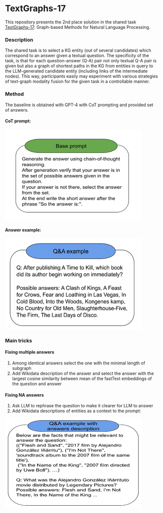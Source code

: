 # TextGraphs-17

This repository presents the 2nd place solution in the shared task [TextGraphs-17](https://sites.google.com/view/textgraphs2024/home/shared-task): Graph-based Methods for Natural Language Processing.

 ### Description
The shared task is to select a KG entity (out of several candidates) which correspond to an answer given a textual question. The specificity of the task, is that for each question-answer (Q-A) pair not only textual Q-A pair is given but also a graph of shortest paths in the KG from entities in query to the LLM-generated candidate entity (including links of the intermediate nodes). This way, participants easily may experiment with various strategies of text-graph modality fusion for the given task in a controllable manner. 

### Method

The baseline is obtained with GPT-4 with CoT prompting and provided set of answers.

#### CoT prompt:
<img src="Images/base_prompt.png" alt="drawing" width="450" height ="300"/>

#### Answer example:

<img src="Images/qa_example.png" alt="drawing" width="450" height ="300"/>

### Main tricks

#### Fixing multiple answers 

1) Among identical answers select the one with the minimal length of subgraph
2) Add Wikidata description of the answer and select the answer with the largest cosine similarity between mean of the fastText embeddings of the question and answer

#### Fixing NA answers
1) Ask LLM to rephrase the question to make it clearer for LLM to answer
2) Add Wikidata descriptions of entities as a context to the prompt:

<img src="Images/qa_example_v2.png" alt="drawing" width="450" height ="300"/>


